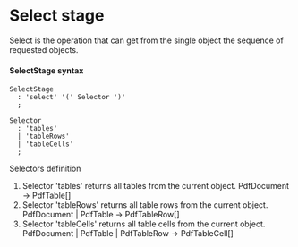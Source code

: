 # Select stage

Select is the operation that can get from the single object the sequence of requested objects.

#### SelectStage syntax
```antlr
SelectStage
  : 'select' '(' Selector ')'  
  ;
  
Selector
  : 'tables'
  | 'tableRows'
  | 'tableCells'
  ;
```

Selectors definition
1. Selector 'tables' returns all tables from the current object.
PdfDocument -> PdfTable[]
2. Selector 'tableRows' returns all table rows from the current object.
PdfDocument | PdfTable -> PdfTableRow[]
3. Selector 'tableCells' returns all table cells from the current object.
PdfDocument | PdfTable | PdfTableRow -> PdfTableCell[]